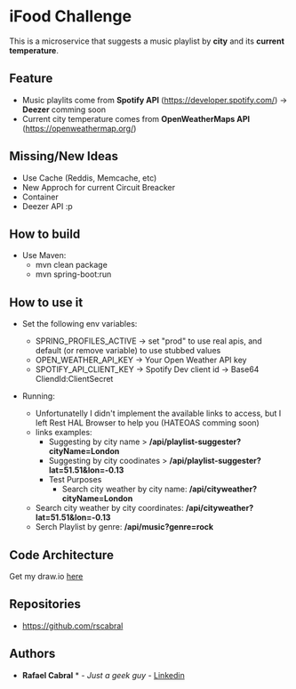 # iFood Challenge

This is a microservice that suggests a music playlist by **city** and its **current temperature**.

## Feature
 - Music playlits come from **Spotify API** (https://developer.spotify.com/) -> **Deezer** comming soon
 - Current city temperature comes from **OpenWeatherMaps API** (https://openweathermap.org/)

## Missing/New Ideas
 - Use Cache (Reddis, Memcache, etc)
 - New Approch for current Circuit Breacker
 - Container
 - Deezer API :p

## How to build
 - Use Maven: 
   - mvn clean package
   - mvn spring-boot:run 

## How to use it

 - Set the following env variables:
   - SPRING_PROFILES_ACTIVE -> set "prod" to use real apis, and default (or remove variable) to use stubbed values
   - OPEN_WEATHER_API_KEY -> Your Open Weather API key
   - SPOTIFY_API_CLIENT_KEY -> Spotify Dev client id -> Base64 CliendId:ClientSecret

 - Running:
   - Unfortunatelly I didn't implement the available links to access, but I left Rest HAL Browser to help you (HATEOAS comming soon)
   - links examples:
     - Suggesting by city name > **/api/playlist-suggester?cityName=London**
     - Suggesting by city coodinates > **/api/playlist-suggester?lat=51.51&lon=-0.13**
     - Test Purposes
     	- Search city weather by city name: **/api/cityweather?cityName=London**
	- Search city weather by city coordinates: **/api/cityweather?lat=51.51&lon=-0.13**
	- Serch Playlist by genre: **/api/music?genre=rock**

## Code Architecture
Get my draw.io [here](https://drive.google.com/open?id=1qz8vuOCy8hPsy1T82qd0-hld0FCxV1bZ)

## Repositories

 - https://github.com/rscabral
 
## Authors

 * **Rafael Cabral** * - *Just a geek guy* - [Linkedin](https://www.linkedin.com/in/rafael-cabral-9679b498/)
